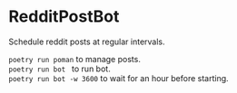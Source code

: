 # RedditPostBot

Schedule reddit posts at regular intervals.

`poetry run poman` to manage posts.  
`poetry run bot ` to run bot.  
`poetry run bot -w 3600` to wait for an hour before starting.